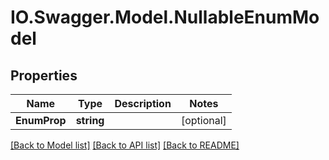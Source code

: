 # IO.Swagger.Model.NullableEnumModel
## Properties

Name | Type | Description | Notes
------------ | ------------- | ------------- | -------------
**EnumProp** | **string** |  | [optional] 

[[Back to Model list]](../README.md#documentation-for-models) [[Back to API list]](../README.md#documentation-for-api-endpoints) [[Back to README]](../README.md)

